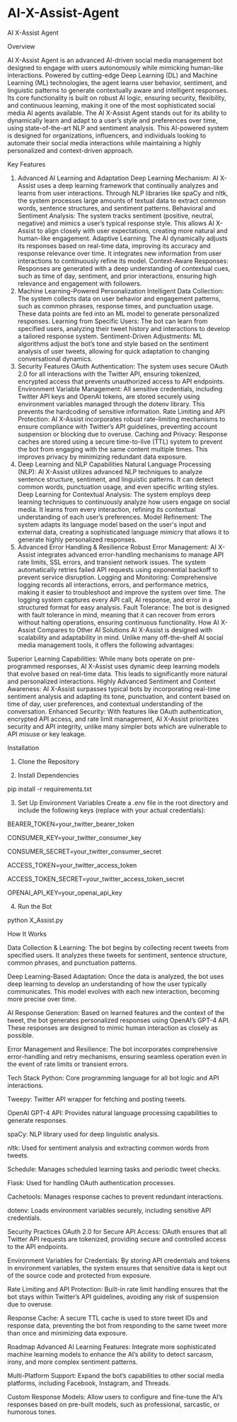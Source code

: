 # AI-X-Assist-Agent


AI X-Assist Agent


Overview

AI X-Assist Agent is an advanced AI-driven social media management bot designed to engage with users autonomously while mimicking human-like interactions. Powered by cutting-edge Deep Learning (DL) and Machine Learning (ML) technologies, the agent learns user behavior, sentiment, and linguistic patterns to generate contextually aware and intelligent responses. Its core functionality is built on robust AI logic, ensuring security, flexibility, and continuous learning, making it one of the most sophisticated social media AI agents available.
The AI X-Assist Agent stands out for its ability to dynamically learn and adapt to a user’s style and preferences over time, using state-of-the-art NLP and sentiment analysis. This AI-powered system is designed for organizations, influencers, and individuals looking to automate their social media interactions while maintaining a highly personalized and context-driven approach.

Key Features
1. Advanced AI Learning and Adaptation
Deep Learning Mechanism: AI X-Assist uses a deep learning framework that continually analyzes and learns from user interactions. Through NLP libraries like spaCy and nltk, the system processes large amounts of textual data to extract common words, sentence structures, and sentiment patterns.
Behavioral and Sentiment Analysis: The system tracks sentiment (positive, neutral, negative) and mimics a user’s typical response style. This allows AI X-Assist to align closely with user expectations, creating more natural and human-like engagement.
Adaptive Learning: The AI dynamically adjusts its responses based on real-time data, improving its accuracy and response relevance over time. It integrates new information from user interactions to continuously refine its model.
Context-Aware Responses: Responses are generated with a deep understanding of contextual cues, such as time of day, sentiment, and prior interactions, ensuring high relevance and engagement with followers.
2. Machine Learning-Powered Personalization
Intelligent Data Collection: The system collects data on user behavior and engagement patterns, such as common phrases, response times, and punctuation usage. These data points are fed into an ML model to generate personalized responses.
Learning from Specific Users: The bot can learn from specified users, analyzing their tweet history and interactions to develop a tailored response system.
Sentiment-Driven Adjustments: ML algorithms adjust the bot’s tone and style based on the sentiment analysis of user tweets, allowing for quick adaptation to changing conversational dynamics.
3. Security Features
OAuth Authentication: The system uses secure OAuth 2.0 for all interactions with the Twitter API, ensuring tokenized, encrypted access that prevents unauthorized access to API endpoints.
Environment Variable Management: All sensitive credentials, including Twitter API keys and OpenAI tokens, are stored securely using environment variables managed through the dotenv library. This prevents the hardcoding of sensitive information.
Rate Limiting and API Protection: AI X-Assist incorporates robust rate-limiting mechanisms to ensure compliance with Twitter’s API guidelines, preventing account suspension or blocking due to overuse.
Caching and Privacy: Response caches are stored using a secure time-to-live (TTL) system to prevent the bot from engaging with the same content multiple times. This improves privacy by minimizing redundant data exposure.
4. Deep Learning and NLP Capabilities
Natural Language Processing (NLP): AI X-Assist utilizes advanced NLP techniques to analyze sentence structure, sentiment, and linguistic patterns. It can detect common words, punctuation usage, and even specific writing styles.
Deep Learning for Contextual Analysis: The system employs deep learning techniques to continuously analyze how users engage on social media. It learns from every interaction, refining its contextual understanding of each user’s preferences.
Model Refinement: The system adapts its language model based on the user's input and external data, creating a sophisticated language mimicry that allows it to generate highly personalized responses.
5. Advanced Error Handling & Resilience
Robust Error Management: AI X-Assist integrates advanced error-handling mechanisms to manage API rate limits, SSL errors, and transient network issues. The system automatically retries failed API requests using exponential backoff to prevent service disruption.
Logging and Monitoring: Comprehensive logging records all interactions, errors, and performance metrics, making it easier to troubleshoot and improve the system over time. The logging system captures every API call, AI response, and error in a structured format for easy analysis.
Fault Tolerance: The bot is designed with fault tolerance in mind, meaning that it can recover from errors without halting operations, ensuring continuous functionality.
How AI X-Assist Compares to Other AI Solutions
AI X-Assist is designed with scalability and adaptability in mind. Unlike many off-the-shelf AI social media management tools, it offers the following advantages:

Superior Learning Capabilities: While many bots operate on pre-programmed responses, AI X-Assist uses dynamic deep learning models that evolve based on real-time data. This leads to significantly more natural and personalized interactions.
Highly Advanced Sentiment and Context Awareness: AI X-Assist surpasses typical bots by incorporating real-time sentiment analysis and adapting its tone, punctuation, and content based on time of day, user preferences, and contextual understanding of the conversation.
Enhanced Security: With features like OAuth authentication, encrypted API access, and rate limit management, AI X-Assist prioritizes security and API integrity, unlike many simpler bots which are vulnerable to API misuse or key leakage.



Installation
1. Clone the Repository

2. Install Dependencies

pip install -r requirements.txt

3. Set Up Environment Variables
Create a .env file in the root directory and include the following keys (replace with your actual credentials):

BEARER_TOKEN=your_twitter_bearer_token

CONSUMER_KEY=your_twitter_consumer_key

CONSUMER_SECRET=your_twitter_consumer_secret

ACCESS_TOKEN=your_twitter_access_token

ACCESS_TOKEN_SECRET=your_twitter_access_token_secret

OPENAI_API_KEY=your_openai_api_key



4. Run the Bot

python X_Assist.py





How It Works

Data Collection & Learning: The bot begins by collecting recent tweets from specified users. It analyzes these tweets for sentiment, sentence structure, common phrases, and punctuation patterns.

Deep Learning-Based Adaptation: Once the data is analyzed, the bot uses deep learning to develop an understanding of how the user typically communicates. This model evolves with each new interaction, becoming more precise over time.

AI Response Generation: Based on learned features and the context of the tweet, the bot generates personalized responses using OpenAI’s GPT-4 API. These responses are designed to mimic human interaction as closely as possible.

Error Management and Resilience: The bot incorporates comprehensive error-handling and retry mechanisms, ensuring seamless operation even in the event of rate limits or transient errors.



Tech Stack
Python: Core programming language for all bot logic and API interactions.

Tweepy: Twitter API wrapper for fetching and posting tweets.

OpenAI GPT-4 API: Provides natural language processing capabilities to generate responses.

spaCy: NLP library used for deep linguistic analysis.

nltk: Used for sentiment analysis and extracting common words from tweets.

Schedule: Manages scheduled learning tasks and periodic tweet checks.

Flask: Used for handling OAuth authentication processes.

Cachetools: Manages response caches to prevent redundant interactions.

dotenv: Loads environment variables securely, including sensitive API credentials.


Security Practices
OAuth 2.0 for Secure API Access: OAuth ensures that all Twitter API requests are tokenized, providing secure and controlled access to the API endpoints.

Environment Variables for Credentials: By storing API credentials and tokens in environment variables, the system ensures that sensitive data is kept out of the source code and protected from exposure.

Rate Limiting and API Protection: Built-in rate limit handling ensures that the bot stays within Twitter’s API guidelines, avoiding any risk of suspension due to overuse.

Response Cache: A secure TTL cache is used to store tweet IDs and response data, preventing the bot from responding to the same tweet more than once and minimizing data exposure.



Roadmap
Advanced AI Learning Features: Integrate more sophisticated machine learning models to enhance the AI’s ability to detect sarcasm, irony, and more complex sentiment patterns.

Multi-Platform Support: Expand the bot’s capabilities to other social media platforms, including Facebook, Instagram, and Threads.

Custom Response Models: Allow users to configure and fine-tune the AI’s responses based on pre-built models, such as professional, sarcastic, or humorous tones.




